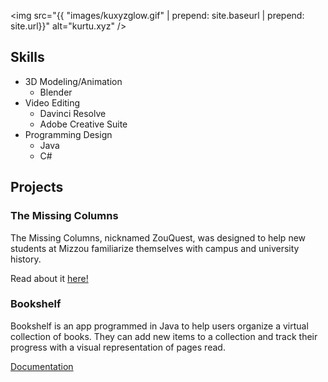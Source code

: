 <img src="{{ "images/kuxyzglow.gif" | prepend: site.baseurl | prepend: site.url}}" alt="kurtu.xyz" />

## Skills

* 3D Modeling/Animation
    * Blender
* Video Editing
    * Davinci Resolve
    * Adobe Creative Suite
* Programming Design
    * Java
    * C#

## Projects

### The Missing Columns

The Missing Columns, nicknamed ZouQuest, was designed to help new students at Mizzou familiarize themselves with campus and university history.

Read about it [here!](https://engineering.missouri.edu/2023/information-technology-students-create-mizzou-trivia-game-for-capstone-project/)

### Bookshelf

Bookshelf is an app programmed in Java to help users organize a virtual collection of books. They can add new items to a collection and track their progress with a visual representation of pages read.

[Documentation](https://github.com/KurtU0/bookshelf)


